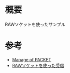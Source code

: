 # 概要
RAWソケットを使ったサンプル

# 参考
- [Manage of PACKET](https://linuxjm.osdn.jp/html/LDP_man-pages/man7/packet.7.html)
- [RAWソケットを使った受信](http://linux-biyori.sakura.ne.jp/program/pr_rawsock.php)
